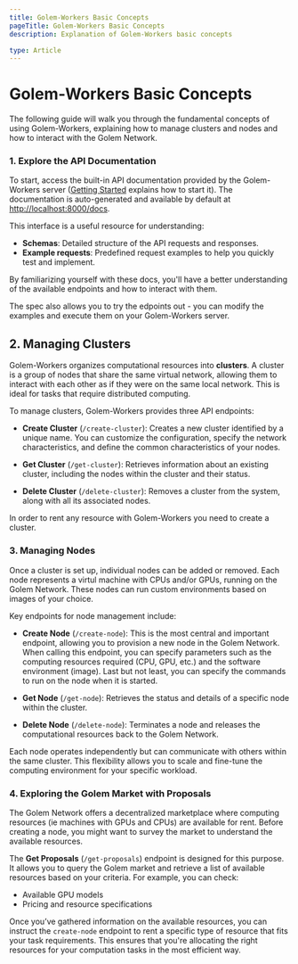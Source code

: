 ```yaml
---
title: Golem-Workers Basic Concepts
pageTitle: Golem-Workers Basic Concepts 
description: Explanation of Golem-Workers basic concepts 

type: Article
---
```


# Golem-Workers Basic Concepts

The following guide will walk you through the fundamental concepts of using Golem-Workers, 
explaining how to manage clusters and nodes and how to interact with the Golem Network.

### 1. Explore the API Documentation

To start, access the built-in API documentation provided by the Golem-Workers server 
([Getting Started](/docs/creators/golem-workers/getting-started) explains how to start it). 
The documentation is auto-generated and available by default at [http://localhost:8000/docs](http://localhost:8000/docs). 

This interface is a useful resource for understanding:
- **Schemas**: Detailed structure of the API requests and responses.
- **Example requests**: Predefined request examples to help you quickly test and implement.

By familiarizing yourself with these docs, you'll have a better understanding of the available endpoints and how to interact with them.

The spec also allows you to try the edpoints out - you can modify the examples and execute them on your Golem-Workers server.

## 2. Managing Clusters

Golem-Workers organizes computational resources into **clusters**. A cluster is a group of nodes that share the same virtual network, 
allowing them to interact with each other as if they were on the same local network. 
This is ideal for tasks that require distributed computing.

To manage clusters, Golem-Workers provides three API endpoints:

- **Create Cluster** (`/create-cluster`): Creates a new cluster identified by a unique name. You can customize 
the configuration, specify the network characteristics, and define the common characteristics of your nodes.
  
- **Get Cluster** (`/get-cluster`): Retrieves information about an existing cluster, 
including the nodes within the cluster and their status.

- **Delete Cluster** (`/delete-cluster`): Removes a cluster from the system, along with all its associated nodes.

In order to rent any resource with Golem-Workers you need to create a cluster.

### 3. Managing Nodes

Once a cluster is set up, individual nodes can be added or removed. Each node represents a virtul machine with CPUs and/or GPUs, 
running on the Golem Network. 
These nodes can run custom environments based on images of your choice.

Key endpoints for node management include:

- **Create Node** (`/create-node`): This is the most central and important endpoint, allowing you to provision a new node in 
the Golem Network. When calling this endpoint, you can specify parameters such as the computing resources required (CPU, GPU, etc.) 
and the software environment (image). Last but not least, you can specify the commands to run on the node when it is started.

- **Get Node** (`/get-node`): Retrieves the status and details of a specific node within the cluster.

- **Delete Node** (`/delete-node`): Terminates a node and releases the computational resources back to the Golem Network.

Each node operates independently but can communicate with others within the same cluster. 
This flexibility allows you to scale and fine-tune the computing environment for your specific workload.

### 4. Exploring the Golem Market with Proposals

The Golem Network offers a decentralized marketplace where computing resources (ie machines with GPUs and CPUs) are available for rent. 
Before creating a node, you might want to survey the market to understand the available resources.

The **Get Proposals** (`/get-proposals`) endpoint is designed for this purpose. It allows you to query the Golem market and retrieve a 
list of available resources based on your criteria. For example, you can check:
- Available GPU models
- Pricing and resource specifications

Once you’ve gathered information on the available resources, you can instruct the `create-node` endpoint to rent a specific type of resource that fits your task requirements. This ensures that you're allocating the right resources for your computation tasks in the most efficient way.
